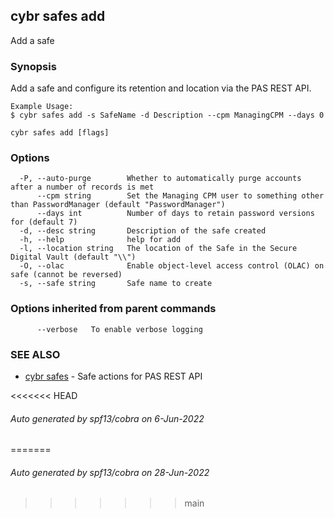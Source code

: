 ## cybr safes add

Add a safe

### Synopsis

Add a safe and configure its retention and location
	via the PAS REST API.
	
	Example Usage:
	$ cybr safes add -s SafeName -d Description --cpm ManagingCPM --days 0

```
cybr safes add [flags]
```

### Options

```
  -P, --auto-purge        Whether to automatically purge accounts after a number of records is met
      --cpm string        Set the Managing CPM user to something other than PasswordManager (default "PasswordManager")
      --days int          Number of days to retain password versions for (default 7)
  -d, --desc string       Description of the safe created
  -h, --help              help for add
  -l, --location string   The location of the Safe in the Secure Digital Vault (default "\\")
  -O, --olac              Enable object-level access control (OLAC) on safe (cannot be reversed)
  -s, --safe string       Safe name to create
```

### Options inherited from parent commands

```
      --verbose   To enable verbose logging
```

### SEE ALSO

* [cybr safes](cybr_safes.md)	 - Safe actions for PAS REST API

<<<<<<< HEAD
###### Auto generated by spf13/cobra on 6-Jun-2022
=======
###### Auto generated by spf13/cobra on 28-Jun-2022
>>>>>>> main
